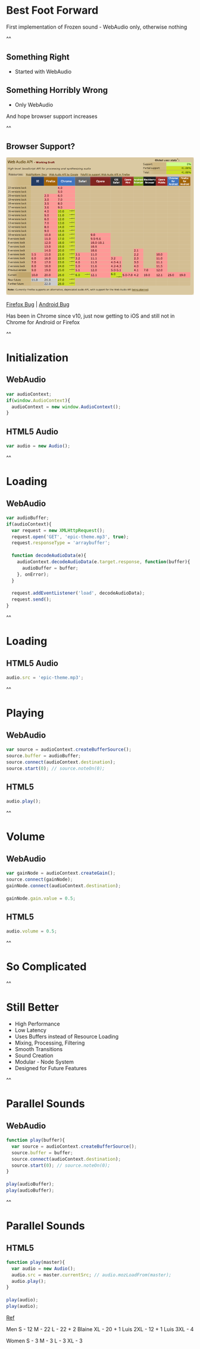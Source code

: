 # Best Foot Forward

<aside class="notes">
  First implementation of Frozen sound - WebAudio only, otherwise nothing
</aside>

^^

## Something Right

<ul class="fragment">
  <li>Started with WebAudio</li>
</ul>

<h2 class="fragment">Something Horribly Wrong</h2>

<ul class="fragment">
  <li>Only WebAudio</li>
</ul>

<aside class="notes">
  And hope browser support increases
</aside>

^^

## Browser Support?

![WebAudio Support](img/webaudio_support.png)

[Firefox Bug](https://bugzilla.mozilla.org/show_bug.cgi?id=779297) | [Android Bug](https://code.google.com/p/chromium/issues/detail?id=112930)

<aside class="notes">
  Has been in Chrome since v10, just now getting to iOS and still not in Chrome for Android or Firefox
</aside>

^^

# Initialization

## WebAudio

```javascript
var audioContext;
if(window.AudioContext){
  audioContext = new window.AudioContext();
}
```

## HTML5 Audio

```javascript
var audio = new Audio();
```

^^

# Loading

## WebAudio

```javascript
var audioBuffer;
if(audioContext){
  var request = new XMLHttpRequest();
  request.open('GET', 'epic-theme.mp3', true);
  request.responseType = 'arraybuffer';

  function decodeAudioData(e){
    audioContext.decodeAudioData(e.target.response, function(buffer){
      audioBuffer = buffer;
    }, onError);
  }

  request.addEventListener('load', decodeAudioData);
  request.send();
}
```

^^

# Loading

## HTML5 Audio

```javascript
audio.src = 'epic-theme.mp3';
```

^^

# Playing

## WebAudio

```javascript
var source = audioContext.createBufferSource();
source.buffer = audioBuffer;
source.connect(audioContext.destination);
source.start(0); // source.noteOn(0);
```

## HTML5

```javascript
audio.play();
```

^^

# Volume

## WebAudio

```javascript
var gainNode = audioContext.createGain();
source.connect(gainNode);
gainNode.connect(audioContext.destination);

gainNode.gain.value = 0.5;
```

## HTML5

```javascript
audio.volume = 0.5;
```

^^

# So Complicated

^^

# Still Better

* High Performance
* Low Latency
* Uses Buffers instead of Resource Loading
* Mixing, Processing, Filtering
* Smooth Transitions
* Sound Creation
* Modular - Node System
* Designed for Future Features

^^

# Parallel Sounds

## WebAudio

```javascript
function play(buffer){
  var source = audioContext.createBufferSource();
  source.buffer = buffer;
  source.connect(audioContext.destination);
  source.start(0); // source.noteOn(0);
}

play(audioBuffer);
play(audioBuffer);
```

^^

# Parallel Sounds

## HTML5

```javascript
function play(master){
  var audio = new Audio();
  audio.src = master.currentSrc; // audio.mozLoadFrom(master);
  audio.play();
}

play(audio);
play(audio);
```
[Ref](http://robert.ocallahan.org/2009/09/mozloadfrom-and-media-cache_21.html)


Men
S - 12
M - 22
L - 22 + 2 Blaine
XL - 20 + 1 Luis
2XL - 12 + 1 Luis
3XL - 4

Women
S - 3
M - 3
L - 3
XL - 3
